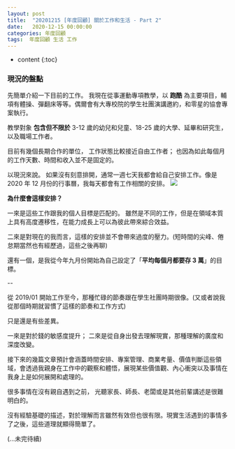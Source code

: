 ```yaml
---
layout: post
title:  "20201215 [年度回顧] 關於工作和生活 - Part 2"
date:   2020-12-15 00:00:00
categories: 年度回顧
tags:  年度回顧 生活 工作
---
```



* content
{:toc}


### 現況的盤點
先簡單介紹一下目前的工作。
我現在從事運動專項教學，以 **跑酷** 為主要項目，輔項有體操、彈翻床等等。偶爾會有大專校院的學生社團演講邀約，和零星的協會專案執行。

教學對象 **包含但不限於** 3-12 歲的幼兒和兒童、18-25 歲的大學、延畢和研究生，以及職場工作者。

目前有幾個長期合作的單位，
工作狀態比較接近自由工作者；
也因為如此每個月的工作天數、時間和收入並不是固定的。

以現況來說。
如果沒有刻意排開，通常一週七天我都會給自己安排工作。像是 2020 年 12 月份的行事曆，我每天都會有工作相關的安排。
![](https://i.imgur.com/ckGLheT.png)

**為什麼會這樣安排？**

一來是這些工作跟我的個人目標是匹配的。
雖然是不同的工作，但是在領域本質上具有高度遷移性，在能力成長上可以為彼此帶來綜合效益。

二來是對現在的我而言，這樣的安排並不會帶來過度的壓力。(短時間的尖峰、倦怠期當然也有經歷過，這些之後再聊)

還有一個，是我從今年九月份開始為自己設定了「**平均每個月都要存 3 萬**」的目標。

--

從 2019/01 開始工作至今，那種忙碌的節奏跟在學生社團時期很像。(又或者說我從那個時期就習慣了這樣的節奏和工作方式)

只是還是有些差異。

一來是對於錢的敏感度提升；
二來是從自身出發去理解現實，那種理解的廣度和深度改變。

接下來的幾篇文章預計會涵蓋時間安排、專案管理、商業考量、價值判斷這些領域，會透過我親身在工作中的觀察和體悟，展現某些價值觀、內心衝突以及事情在我身上是如何展開和處理的。

很多事情在沒有親自遇到之前，
光聽家長、師長、老闆或是其他前輩講述是很難明白的。

沒有經驗基礎的描述，對於理解而言雖然有效但也很有限。現實生活遇到的事情多了之後，這些道理就顯得簡單了。

(...未完待續)
